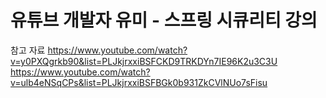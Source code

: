 # 유튜브 개발자 유미 - 스프링 시큐리티 강의

참고 자료
https://www.youtube.com/watch?v=y0PXQgrkb90&list=PLJkjrxxiBSFCKD9TRKDYn7IE96K2u3C3U
https://www.youtube.com/watch?v=ulb4eNSqCPs&list=PLJkjrxxiBSFBGk0b931ZkCVlNUo7sFisu

